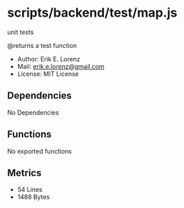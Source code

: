 # scripts/backend/test/map.js


unit tests

@returns a test function
* Author: Erik E. Lorenz 
* Mail: <erik.e.lorenz@gmail.com>
* License: MIT License


## Dependencies

No Dependencies

## Functions

No exported functions

## Metrics

* 54 Lines
* 1488 Bytes

